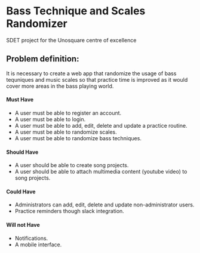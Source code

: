 # Bass Technique and Scales Randomizer
SDET project for the Unosquare centre of excellence

## Problem definition:
It is necessary to create a web app that randomize the usage of bass tequniques and music scales so that practice time is improved as it would cover more areas in the bass playing world.


#### Must Have
- A user must be able to register an account.
- A user must be able to login.
- A user must be able to add, edit, delete and update a practice routine.
- A user must be able to randomize scales.
- A user must be able to randomize bass techniques.

#### Should Have
- A user should be able to create song projects.
- A user should be able to attach multimedia content (youtube video) to song projects.

#### Could Have
- Administrators can add, edit, delete and update non-administrator users.
- Practice reminders though slack integration.

#### Will not Have
- Notifications.
- A mobile interface.
